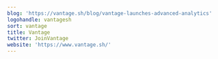 ```yaml
---
blog: 'https://vantage.sh/blog/vantage-launches-advanced-analytics'
logohandle: vantagesh
sort: vantage
title: Vantage
twitter: JoinVantage
website: 'https://www.vantage.sh/'
---
```

